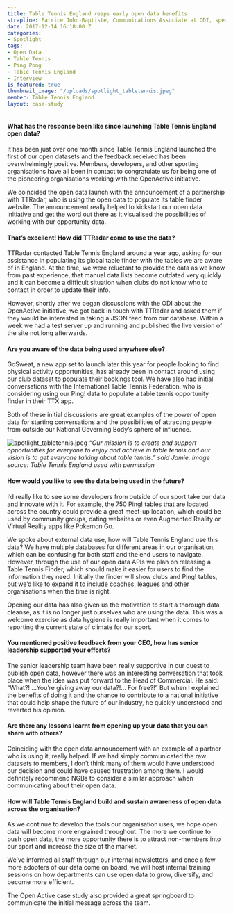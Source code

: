 ```yaml
---
title: Table Tennis England reaps early open data benefits
strapline: Patrice John-Baptiste, Communications Associate at ODI, speaks with Jamie Gordon, Communications Officer at Table Tennis England, about early impact witnessed in the first month of publishing open data.
date: 2017-12-14 16:18:00 Z
categories:
- Spotlight
tags:
- Open Data
- Table Tennis
- Ping Pong
- Table Tennis England
- Interview
is_featured: true
thumbnail_image: "/uploads/spotlight_tabletennis.jpeg"
member: Table Tennis England
layout: case-study
---
```





#### What has the response been like since launching Table Tennis England open data?



It has been just over one month since Table Tennis England launched the first of our open datasets and the feedback received has been overwhelmingly positive. Members, developers, and other sporting organisations have all been in contact to congratulate us for being one of the pioneering organisations working with the OpenActive initiative.

We coincided the open data launch with the announcement of a partnership with TTRadar, who is using the open data to populate its table finder website. The announcement really helped to kickstart our open data initiative and get the word out there as it visualised the possibilities of working with our opportunity data.

#### That’s excellent! How did TTRadar come to use the data?

TTRadar contacted Table Tennis England around a year ago, asking for our assistance in populating its global table finder with the tables we are aware of in England. At the time, we were reluctant to provide the data as we know from past experience, that manual data lists become outdated very quickly and it can become a difficult situation when clubs do not know who to contact in order to update their info.

However, shortly after we began discussions with the ODI about the OpenActive initiative, we got back in touch with TTRadar and asked them if they would be interested in taking a JSON feed from our database. Within a week we had a test server up and running and published the live version of the site not long afterwards.

####  Are you aware of the data being used anywhere else?

GoSweat, a new app set to launch later this year for people looking to find physical activity opportunities, has already been in contact around using our club dataset to populate their bookings tool. We have also had initial conversations with the International Table Tennis Federation, who is considering using our Ping! data to populate a table tennis opportunity finder in their TTX app.

Both of these initial discussions are great examples of the power of open data for starting conversations and the possibilities of attracting people from outside our National Governing Body’s sphere of influence.

![spotlight_tabletennis.jpeg](/uploads/spotlight_tabletennis.jpeg)
*“Our mission is to create and support opportunities for everyone to enjoy and achieve in table tennis and our vision is to get everyone talking about table tennis.” said Jamie. Image source: Table Tennis England used with permission*

#### How would you like to see the data being used in the future?

I’d really like to see some developers from outside of our sport take our data and innovate with it. For example, the 750 Ping! tables that are located across the country could provide a great meet-up location, which could be used by community groups, dating websites or even Augmented Reality or Virtual Reality apps like Pokemon Go.

We spoke about external data use, how will Table Tennis England use this data?
We have multiple databases for different areas in our organisation, which can be confusing for both staff and the end users to navigate. However, through the use of our open data APIs we plan on releasing a Table Tennis Finder, which should make it easier for users to find the information they need. Initially the finder will show clubs and Ping! tables, but we’d like to expand it to include coaches, leagues and other organisations when the time is right.

Opening our data has also given us the motivation to start a thorough data cleanse, as it is no longer just ourselves who are using the data. This was a welcome exercise as data hygiene is really important when it comes to reporting the current state of climate for our sport.

####  You mentioned positive feedback from your CEO, how has senior leadership supported your efforts?

The senior leadership team have been really supportive in our quest to publish open data, however there was an interesting conversation that took place when the idea was put forward to the Head of Commercial. He said: “What?! …You’re giving away our data?!… For free?!” But when I explained the benefits of doing it and the chance to contribute to a national initiative that could help shape the future of our industry, he quickly understood and reverted his opinion.

#### Are there any lessons learnt from opening up your data that you can share with others?

Coinciding with the open data announcement with an example of a partner who is using it, really helped. If we had simply communicated the raw datasets to members, I don’t think many of them would have understood our decision and could have caused frustration among them. I would definitely recommend NGBs to consider a similar approach when communicating about their open data.

#### How will Table Tennis England build and sustain awareness of open data across the organisation?

As we continue to develop the tools our organisation uses, we hope open data will become more engrained throughout. The more we continue to push open data, the more opportunity there is to attract non-members into our sport and increase the size of the market.

We’ve informed all staff through our internal newsletters, and once a few more adopters of our data come on board, we will host internal training sessions on how departments can use open data to grow, diversify, and become more efficient.

The Open Active case study also provided a great springboard to communicate the initial message across the team.